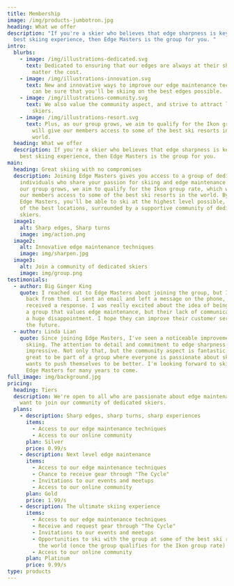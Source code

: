 ```yaml
---
title: Membership
image: /img/products-jumbotron.jpg
heading: What we offer
description: "If you're a skier who believes that edge sharpness is key to the
  best skiing experience, then Edge Masters is the group for you. "
intro:
  blurbs:
    - image: /img/illustrations-dedicated.svg
      text: Dedicated to ensuring that our edges are always at their sharpest, no
        matter the cost.
    - image: /img/illustrations-innovation.svg
      text: New and innovative ways to improve our edge maintenance techniques, so you
        can be sure that you'll be skiing on the best edges possible.
    - image: /img/illustrations-community.svg
      text: We also value the community aspect, and strive to attract like-minded
        skiers.
    - image: /img/illustrations-resort.svg
      text: Plus, as our group grows, we aim to qualify for the Ikon group rate, which
        will give our members access to some of the best ski resorts in the
        world.
  heading: What we offer
  description: If you're a skier who believes that edge sharpness is key to the
    best skiing experience, then Edge Masters is the group for you.
main:
  heading: Great skiing with no compromises
  description: Joining Edge Masters gives you access to a group of dedicated
    individuals who share your passion for skiing and edge maintenance. Plus, as
    our group grows, we aim to qualify for the Ikon group rate, which will give
    our members access to some of the best ski resorts in the world. By joining
    Edge Masters, you'll be able to ski at the highest level possible, in some
    of the best locations, surrounded by a supportive community of dedicated
    skiers.
  image1:
    alt: Sharp edges, Sharp turns
    image: img/action.png
  image2:
    alt: Innovative edge maintenance techniques
    image: img/sharpen.jpg
  image3:
    alt: Join a community of dedicated skiers
    image: img/group.png
testimonials:
  - author: Big Ginger King
    quote: I reached out to Edge Masters about joining the group, but I never heard
      back from them. I sent an email and left a message on the phone, but never
      received a response. I was really excited about the idea of being part of
      a group that values edge maintenance, but their lack of communication was
      a huge disappointment. I hope they can improve their customer service in
      the future.
  - author: Linda Lian
    quote: Since joining Edge Masters, I've seen a noticeable improvement in my
      skiing. The attention to detail and commitment to edge sharpness is
      impressive. Not only that, but the community aspect is fantastic. It's
      great to be part of a group where everyone is passionate about skiing and
      wants to push themselves to be better. I'm looking forward to skiing with
      Edge Masters for many years to come.
full_image: img/background.jpg
pricing:
  heading: Tiers
  description: We're open to all who are passionate about edge maintenance and
    want to join our community of dedicated skiers.
  plans:
    - description: Sharp edges, sharp turns, sharp experiences
      items:
        - Access to our edge maintenance techniques
        - Access to our online community
      plan: Silver
      price: 0.99/s
    - description: Next level edge maintenance
      items:
        - Access to our edge maintenance techniques
        - Chance to receive gear through "The Cycle"
        - Invitations to our events and meetups
        - Access to our online community
      plan: Gold
      price: 1.99/s
    - description: The ultimate skiing experience
      items:
        - Access to our edge maintenance techniques
        - Receive and request gear through "The Cycle"
        - Invitations to our events and meetups
        - Opportunities to ski with the group at some of the best ski resorts in
          the world (once the group qualifies for the Ikon group rate)
        - Access to our online community
      plan: Platinum
      price: 9.99/s
type: products
---
```

